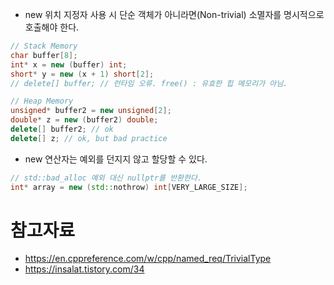 - new 위치 지정자 사용 시 단순 객체가 아니라면(Non-trivial) 소멸자를 명시적으로 호출해야 한다.
```cpp
// Stack Memory
char buffer[8];
int* x = new (buffer) int;
short* y = new (x + 1) short[2];
// delete[] buffer; // 런타임 오류. free() : 유효한 힙 메모리가 아님.

// Heap Memory
unsigned* buffer2 = new unsigned[2];
double* z = new (buffer2) double;
delete[] buffer2; // ok
delete[] z; // ok, but bad practice
```

- new 연산자는 예외를 던지지 않고 할당할 수 있다.
```cpp
// std::bad_alloc 예외 대신 nullptr를 반환한다.
int* array = new (std::nothrow) int[VERY_LARGE_SIZE];
```

# 참고자료
- https://en.cppreference.com/w/cpp/named_req/TrivialType
- https://insalat.tistory.com/34